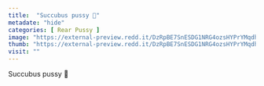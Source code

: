 ```yaml
---
title:  "Succubus pussy 💜"
metadate: "hide"
categories: [ Rear Pussy ]
image: "https://external-preview.redd.it/DzRpBE7SnESDG1NRG4ozsHYPrYMqdhaVpjFunTzi8Yc.jpg?auto=webp&s=d8bb1342f657b489524dd1c76b9a9d680e1dd721"
thumb: "https://external-preview.redd.it/DzRpBE7SnESDG1NRG4ozsHYPrYMqdhaVpjFunTzi8Yc.jpg?width=1080&crop=smart&auto=webp&s=d7b3d33fa7a255e349bfd832f921a1bd3d7d90fd"
visit: ""
---
```

Succubus pussy 💜
